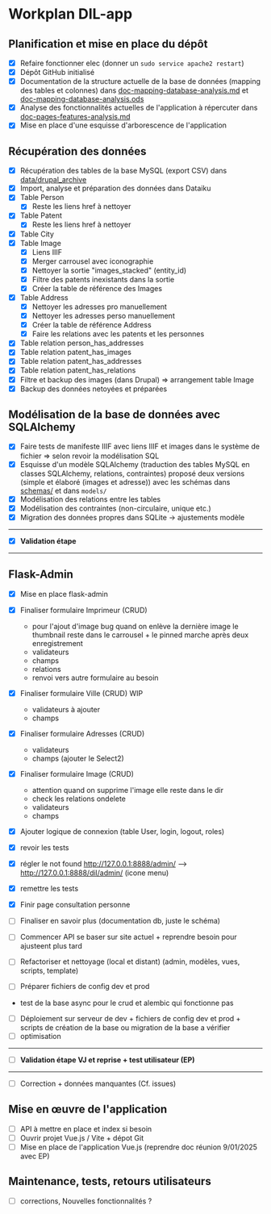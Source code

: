 # Workplan DIL-app

## Planification et mise en place du dépôt

- [X] Refaire fonctionner elec (donner un `sudo service apache2 restart`)
- [X] Dépôt GitHub initialisé
- [X] Documentation de la structure actuelle de la base de données (mapping des tables et colonnes) dans [doc-mapping-database-analysis.md](Analysis/doc-mapping-database-analysis.md) et [doc-mapping-database-analysis.ods](Analysis/doc-mapping-database-analysis.ods)
- [X] Analyse des fonctionnalités actuelles de l'application à répercuter dans [doc-pages-features-analysis.md](Analysis/doc-pages-features-analysis.md)
- [X] Mise en place d'une esquisse d'arborescence de l'application

## Récupération des données

- [X] Récupération des tables de la base MySQL (export CSV) dans [data/drupal_archive](../../data/drupal_archive)
- [X] Import, analyse et préparation des données dans Dataiku
- [X] Table Person
  - [X] Reste les liens href à nettoyer
- [X] Table Patent
  - [X] Reste les liens href à nettoyer
- [X] Table City
- [X] Table Image
  - [X] Liens IIIF 
  - [X] Merger carrousel avec iconographie
  - [X] Nettoyer la sortie "images_stacked" (entity_id)
  - [X] Filtre des patents inexistants dans la sortie
  - [X] Créer la table de référence des Images
- [X] Table Address
  - [X] Nettoyer les adresses pro manuellement
  - [X] Nettoyer les adresses perso manuellement
  - [X] Créer la table de référence Address
  - [X] Faire les relations avec les patents et les personnes
- [X] Table relation person_has_addresses
- [X] Table relation patent_has_images
- [X] Table relation patent_has_addresses
- [X] Table relation patent_has_relations
- [X] Filtre et backup des images (dans Drupal) => arrangement table Image
- [X] Backup des données netoyées et préparées

## Modélisation de la base de données avec SQLAlchemy

- [X] Faire tests de manifeste IIIF avec liens IIIF et images dans le système de fichier => selon revoir la modélisation SQL
- [X] Esquisse d'un modèle SQLAlchemy (traduction des tables MySQL en classes SQLAlchemy, relations, contraintes) proposé deux versions (simple et élaboré (images et adresse)) avec les schémas dans [schemas/](Proposal/schemas) et dans `models/`
- [X] Modélisation des relations entre les tables
- [X] Modélisation des contraintes (non-circulaire, unique etc.)
- [X] Migration des données propres dans SQLite -> ajustements modèle

---
- [X] **Validation étape**
---

## Flask-Admin

- [X] Mise en place flask-admin


- [X] Finaliser formulaire Imprimeur (CRUD)
    - pour l'ajout d'image bug quand on enlève la dernière image le thumbnail reste dans le carrousel + le pinned marche après deux enregistrement
    - validateurs
    - champs
    - relations
    - renvoi vers autre formulaire au besoin
- [X] Finaliser formulaire Ville (CRUD) WIP
  - validateurs à ajouter
  - champs
- [X] Finaliser formulaire Adresses (CRUD)
  - validateurs
  - champs (ajouter le Select2)
- [X] Finaliser formulaire Image (CRUD)
  - attention quand on supprime l'image elle reste dans le dir
  - check les relations ondelete
  - validateurs
  - champs
- [X] Ajouter logique de connexion (table User, login, logout, roles)
- [X] revoir les tests
- [X] régler le not found http://127.0.0.1:8888/admin/ --> http://127.0.0.1:8888/dil/admin/ (icone menu)
- [X] remettre les tests
- [X] Finir page consultation personne
- [ ] Finaliser en savoir plus (documentation db, juste le schéma)
- [ ] Commencer API se baser sur site actuel + reprendre besoin pour ajusteent plus tard
- [ ] Refactoriser et nettoyage (local et distant) (admin, modèles, vues, scripts, template)
- [ ] Préparer fichiers de config dev et prod
- test de la base async pour le crud et alembic qui fonctionne pas
- [ ] Déploiement sur serveur de dev + fichiers de config dev et prod + scripts de création de la base ou migration de la base a vérifier
- [ ] optimisation
---
- [ ] **Validation étape VJ et reprise + test utilisateur (EP)**
---
- [ ] Correction + données manquantes (Cf. issues)

## Mise en œuvre de l'application

- [ ] API à mettre en place et index si besoin
- [ ] Ouvrir projet Vue.js / Vite + dépot Git
- [ ] Mise en place de l'application Vue.js (reprendre doc réunion 9/01/2025 avec EP)

## Maintenance, tests, retours utilisateurs

- [ ] corrections, Nouvelles fonctionnalités ?